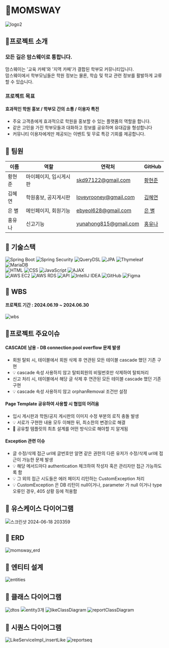 # 🐸MOMSWAY 
![logo2](https://github.com/skd9712/MomsWay/assets/59557044/307edca9-176f-4fb2-a201-09e618b87297)

## 🐸프로젝트 소개
### 모든 길은 맘스웨이로 통합니다. 

맘스웨이는 '교육 카페'와 '지역 카페'가 결합된 학부모 커뮤니티입니다. <br>
맘스웨이에서 학부모님들은 학원 정보는 물론, 학습 및 학교 관련 정보를 활발하게 교류할 수 있습니다.

###  프로젝트 목표

#### 효과적인 학원 홍보 / 학부모 간의 소통 / 이용자 특전
- 주요 고객층에게 효과적으로 학원을 홍보할 수 있는 플랫폼의 역할을 합니다.
- 같은 고민을 가진 학부모들과 대화하고 정보를 공유하며 유대감을 형성합니다
- 커뮤니티 이용자에게만 제공되는 이벤트 및 무료 특강 기회를 제공합니다.

## 🐸 팀원

| 이름 | 역할 | 연락처 | GitHub |
|------|-----------------------|---------------|---------------|
| 황현준 | 마이페이지, 입시게시판 | skd97122@gmail.com | [황현준](https://github.com/skd9712) |
| 김혜연 | 학원홍보, 공지게시판 | loveyrooney@gmail.com | [김혜연](https://github.com/loveyrooney) |
| 은 별 | 메인페이지, 회원기능 | ebyeol628@gmail.com | [은 별](https://github.com/Agstarr) |
| 홍유나 | 신고기능 | yunahong815@gmail.com | [홍유나](https://github.com/yuyuyu1123) |


## 🐸 기술스택
![Spring Boot](https://img.shields.io/badge/Spring_Boot-6DB33F?style=for-the-badge&logo=spring-boot&logoColor=white)
![Spring Security](https://img.shields.io/badge/Spring_Secyrity-6DB33F?style=for-the-badge&logo=spring-security&logoColor=white)
![QueryDSL](https://img.shields.io/badge/QueryDSL-4E7E5A?style=for-the-badge&logoColor=white)
![JPA](https://img.shields.io/badge/JPA-6DB33F?style=for-the-badge&logo=hibernate&logoColor=white)
![Thymeleaf](https://img.shields.io/badge/Thymeleaf-005F0F?style=for-the-badge&logo=thymeleaf&logoColor=white) 
![MariaDB](https://img.shields.io/badge/MariaDB-003545?style=for-the-badge&logo=mariadb&logoColor=white) <br>
![HTML](https://img.shields.io/badge/HTML5-E34F26?style=for-the-badge&logo=html5&logoColor=white)
![CSS](https://img.shields.io/badge/CSS3-1572B6?style=for-the-badge&logo=css3&logoColor=white)
![JavaScript](https://img.shields.io/badge/JavaScript-F7DF1E?style=for-the-badge&logo=javascript&logoColor=black) 
![AJAX](https://img.shields.io/badge/AJAX-0769AD?style=for-the-badge&logo=ajax&logoColor=white) <br>
![AWS EC2](https://img.shields.io/badge/AWSEC2-FF6F00?style=for-the-badge&logo=amazon-aws&logoColor=white)
![AWS RDS](https://img.shields.io/badge/AWSRDS-FF6F00?style=for-the-badge&logo=amazon-aws&logoColor=white)
![API](https://img.shields.io/badge/API-000000?style=for-the-badge&logo=api&logoColor=white)
![IntelliJ IDEA](https://img.shields.io/badge/IntelliJ_IDEA-000000?style=for-the-badge&logo=intellij-idea&logoColor=white)
![GitHub](https://img.shields.io/badge/GitHub-181717?style=for-the-badge&logo=github&logoColor=white)
![Figma](https://img.shields.io/badge/Figma-F24E1E?style=for-the-badge&logo=figma&logoColor=white)

## 🐸 WBS 
#### 프로젝트 기간 : 2024.06.19 ~ 2024.06.30
![wbs](https://github.com/skd9712/MomsWay/assets/59557044/e28e1ed0-0e43-4c0a-b43d-cbe130d7cb80)

## 🐸프로젝트 주요이슈
#### CASCADE 남용 - DB connection pool overflow 문제 발생

- 회원 탈퇴 시, 테이블에서 회원 삭제 후 연관된 모든 테이블 cascade 했던 기존 구현
- 💡 cascade 속성 사용하지 않고 탈퇴회원의 비밀번호만 삭제하여 탈퇴처리
- 신고 처리 시, 테이블에서 해당 글 삭제 후 연관된 모든 테이블 cascade 했던 기존 구현
- 💡 cascade 속성 사용하지 않고 orphanRemoval 조건만 설정

#### Page Template 공유하여 사용할 시 협업의 어려움

- 입시 게시판과 학원/공지 게시판의 이미지 수정 부분의 로직 충돌 발생
- 💡 서로가 구현한 내용 모두 이해한 뒤, 최소한의 변경으로 해결 
- 📌 공유할 템플릿의 최초 설계를 어떤 방식으로 해야할 지 알게됨

#### Exception 관련 이슈 

- 글 수정/삭제 접근 url에 글번호만 알면 같은 권한의 다른 유저가 수정/삭제 url에 접근이 가능한 문제 발생
- 💡 해당 메서드마다 authentication 체크하여 작성자 혹은 관리자만 접근 가능하도록 함
- 💡 그 외의 접근 시도들은 에러 페이지 리턴하는 CustomException 처리
- 💡 CustomException 은 DB 리턴이 null이거나, parameter 가 null 이거나 type 오류인 경우, 405 상황 등에 적용함

## 🐸 유스케이스 다이어그램
![스크린샷 2024-06-18 203359](https://github.com/skd9712/MomsWay/assets/59557044/5ceed0bd-14d3-445d-bc39-f35002b9ebf5)

## 🐸 ERD
![momsway_erd](https://github.com/skd9712/MomsWay/assets/59557044/d9d76dfe-6103-45d0-b957-f8e82db7f6a2)

## 🐸 엔티티 설계
![entities](https://github.com/skd9712/MomsWay/assets/59557044/b2ffbf88-e542-4ae9-a374-2afc382a7df2)

## 🐸 클래스 다이어그램
![dtos](https://github.com/skd9712/MomsWay/assets/59557044/2ad99b49-c342-4d13-9c45-0d68fd596878)
![entity3개](https://github.com/skd9712/MomsWay/assets/59557044/39803509-2179-4b14-98df-d20f3b336886)
![likeClassDiagram](https://github.com/skd9712/MomsWay/assets/59557044/54dcaea6-4c37-431c-9053-00408c5b6620)
![reportClassDiagram](https://github.com/skd9712/MomsWay/assets/59557044/53d29016-7ed0-49ac-b2af-596c0068f9c7)

## 🐸 시퀀스 다이어그램
![LikeServiceImpl_insertLike](https://github.com/skd9712/MomsWay/assets/59557044/ca01ea36-fcd1-4569-826b-424733fa58a0)
![reportseq](https://github.com/skd9712/MomsWay/assets/59557044/95e4a276-9864-457c-8926-19bc51997bb3)

